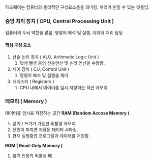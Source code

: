 하드웨어는 컴퓨터의 물리적인 구성요소들을 의미함.
우리가 만질 수 있는 것들임.

### 중앙 처리 장치 ( CPU, Central Processing Unit )
컴퓨터의 두뇌 역할을 맡음.  명령어 해석 및 실행, 데이터 처리 담당
#### 핵심 구성 요소
1. 산술 논리 장치  ( ALU, Arithmetic Logic Unit )
	1. 덧셈 뺄셈 등의 산술연산 및 논리 연산을 수행함.
2. 제어 장치 ( CU, Control Unit )
	1. 명령어 해석 및 실행을 제어
3. 레지스터 ( Registers )
	1. CPU 내에서 데이터를 임시 저장하는 작은 메모리

### 메모리 ( Memory )
데이터를 임시로 저장하는 공간
**RAM (Random Access Memory )**
1. 읽기 / 쓰기가 가능한 휘발성 메모리.
2. 전원이 꺼지면 저장된 데이터 사라짐.
3. 현재 실행중인 프로그램과 데이터를 저장함.

**ROM ( Read-Only Memory )**
1. 읽기 전용의 비활성 메